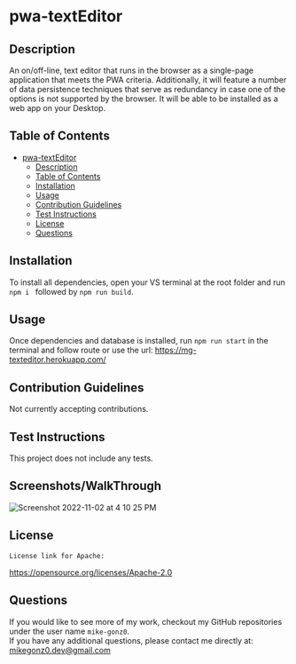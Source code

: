 # pwa-textEditor

## Description

An on/off-line, text editor that runs in the browser as a single-page application that meets the PWA criteria. Additionally, it will feature a number of data persistence techniques that serve as redundancy in case one of the options is not supported by the browser. It will be able to be installed as a web app on your Desktop. 

## Table of Contents

- [pwa-textEditor](#pwa-texteditor)
  - [Description](#description)
  - [Table of Contents](#table-of-contents)
  - [Installation](#installation)
  - [Usage](#usage)
  - [Contribution Guidelines](#contribution-guidelines)
  - [Test Instructions](#test-instructions)
  - [License](#license)
  - [Questions](#questions)

## Installation

To install all dependencies, open your VS terminal at the root folder and run `npm i ` followed by `npm run build`.

## Usage

Once dependencies and database is installed, run `npm run start` in the terminal and follow route or use the url: https://mg-texteditor.herokuapp.com/

## Contribution Guidelines

Not currently accepting contributions.

## Test Instructions

This project does not include any tests.

## Screenshots/WalkThrough

![Screenshot 2022-11-02 at 4 10 25 PM](https://user-images.githubusercontent.com/98365942/199593025-8958907c-45d7-4032-9366-91e5d208fddb.png)


## License

    License link for Apache:

https://opensource.org/licenses/Apache-2.0

## Questions

If you would like to see more of my work, checkout my GitHub repositories under the user name `mike-gonz0`.
<br>
If you have any additional questions, please contact me directly at: mikegonz0.dev@gmail.com
